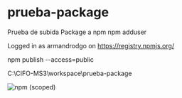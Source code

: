 # prueba-package
Prueba de subida Package a npm
npm adduser

Logged in as armandrodgo on https://registry.npmjs.org/

npm publish --access=public

C:\CIFO-MS3\workspace\prueba-package

![npm (scoped)](https://img.shields.io/npm/v/@ArmandoRodGo/prueba-package?style=plastic)
